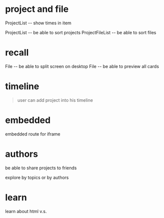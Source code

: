 # project and file

ProjectList -- show times in item

ProjectList -- be able to sort projects
ProjectFileList -- be able to sort files

# recall

File -- be able to split screen on desktop
File -- be able to preview all cards

# timeline

> user can add project into his timeline

# embedded

embedded route for iframe

# authors

be able to share projects to friends

explore by topics or by authors

# learn

learn about html <span> v.s. <div>
